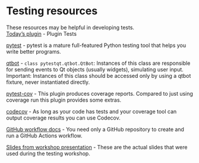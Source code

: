 # Testing resources

These resources may be helpful in developing tests.  
[Today’s plugin](https://github.com/DragaDoncila/plugin-tests) - Plugin Tests

[pytest](https://docs.pytest.org/en/6.2.x/) - pytest is a mature full-featured Python testing tool that helps you write better programs.

[qtbot](https://pytest-qt.readthedocs.io/en/latest/reference.html#module-pytestqt.qtbot) - `class pytestqt.qtbot.QtBot`: Instances of this class are responsible for sending events to Qt objects (usually widgets), simulating user input.
Important: Instances of this class should be accessed only by using a qtbot fixture, never instantiated directly.

[pytest-cov](https://pytest-cov.readthedocs.io/en/latest/) - This plugin produces coverage reports. Compared to just using coverage run this plugin provides some extras.

[codecov](https://about.codecov.io/) - As long as your code has tests and your coverage tool can output coverage results you can use Codecov.

[GitHub workflow docs](https://docs.github.com/en/actions/quickstart) - You need only a GitHub repository to create and run a GitHub Actions workflow.  

[Slides from workshop presentation](https://docs.google.com/presentation/d/1RFja0o6cZ8lAalAve8heuJ-Lrb4nOSUnfdpOSEhqqNo/) - These are the actual slides that were used during the testing workshop.